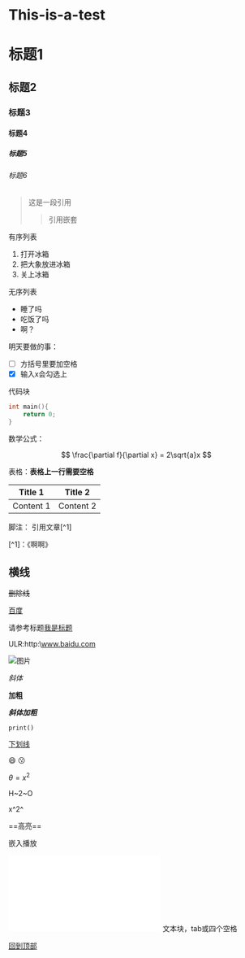 # This-is-a-test
# 标题1
## 标题2
### 标题3
#### 标题4
##### 标题5
###### 标题6

>这是一段引用
>>引用嵌套

有序列表
1. 打开冰箱
2. 把大象放进冰箱
3. 关上冰箱

无序列表
- 睡了吗
- 吃饭了吗
- 啊？

明天要做的事：
- [ ] 方括号里要加空格
- [x] 输入x会勾选上

代码块
```c
int main(){
    return 0;
}
```

数学公式：

$$
\frac{\partial f}{\partial x} = 2\sqrt{a}x
$$

表格：**表格上一行需要空格**

| Title 1   | Title 2 |
|-----------| ------- |
| Content 1 | Content 2 |

脚注：
引用文章[^1]

[^1]：《啊啊》


横线
---

~~删除线~~

[百度](www.baidu.com"搜索引擎")


请参考标题[我是标题](#标题1)

ULR:http:\\www.baidu.com

![图片](电子签名.png)

*斜体*

**加粗**

***斜体加粗***

`print()`

<u>下划线</u>

:smile:
:kissing:

$\theta=x^2$

H~2~O

x^2^

==高亮==

嵌入播放
<iframe src="//player.bilibili.com/player.html?aid=546403908&bvid=BV1hq4y1s7VH&cid=361820022&p=1" scrolling="no" border="0" frameborder="no" framespacing="0" allowfullscreen="true"> </iframe>
    文本块，tab或四个空格

[回到顶部](#readme)
